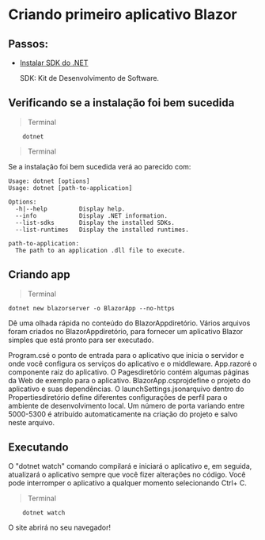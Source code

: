 # Criando primeiro aplicativo Blazor

## Passos:

- [Instalar SDK do .NET](https://docs.microsoft.com/dotnet/core/install/linux?WT.mc_id=dotnet-35129-website)

    SDK: Kit de Desenvolvimento de Software.

## Verificando se a instalação foi bem sucedida
>Terminal
~~~
    dotnet
~~~
>Terminal

Se a instalação foi bem sucedida verá ao parecido com:
~~~
Usage: dotnet [options]
Usage: dotnet [path-to-application]

Options:
  -h|--help         Display help.
  --info            Display .NET information.
  --list-sdks       Display the installed SDKs.
  --list-runtimes   Display the installed runtimes.

path-to-application:
  The path to an application .dll file to execute.
~~~
## Criando app 
>Terminal
~~~
dotnet new blazorserver -o BlazorApp --no-https
~~~
Dê uma olhada rápida no conteúdo do BlazorAppdiretório. Vários arquivos foram criados no BlazorAppdiretório, para fornecer um aplicativo Blazor simples que está pronto para ser executado.

Program.csé o ponto de entrada para o aplicativo que inicia o servidor e onde você configura os serviços do aplicativo e o middleware.
App.razoré o componente raiz do aplicativo.
O Pagesdiretório contém algumas páginas da Web de exemplo para o aplicativo.
BlazorApp.csprojdefine o projeto do aplicativo e suas dependências.
O launchSettings.jsonarquivo dentro do Propertiesdiretório define diferentes configurações de perfil para o ambiente de desenvolvimento local. Um número de porta variando entre 5000-5300 é atribuído automaticamente na criação do projeto e salvo neste arquivo.

## Executando

O "dotnet watch" comando compilará e iniciará o aplicativo e, em seguida, atualizará o aplicativo sempre que você fizer alterações no código. Você pode interromper o aplicativo a qualquer momento selecionando Ctrl+ C.


>Terminal
~~~
    dotnet watch
~~~
O site abrirá no seu navegador!